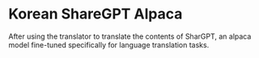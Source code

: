 # Korean ShareGPT Alpaca
After using the translator to translate the contents of SharGPT, an alpaca model fine-tuned specifically for language translation tasks.